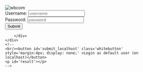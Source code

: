 <!-- # Login -->

<script src='./app/tools.js'></script>

<script>
async function login(payload, silent) {

    // Reset status
    let el = document.getElementById("result");
    if (!silent) {
        el.innerHTML = "Logging in ..."
    }
    await tools.sleepms(100);

    // The body is obfuscated with base64, but not encrypted.
    let body = btoa(JSON.stringify(payload));

    // Do request
    let url = tools.build_api_url("bootstrap_authentication");
    let init = {method: "POST", headers: {}, body: body};
    let res = await fetch(url, init);

    // Handle response
    if (res.status != 200) {
        if (!silent) {
            let text = await res.text();
            el.innerText = "Could not get token: " + text;
            //el.innerHTML = el.innerHTML + "<br><a href='../'>TimeTagger home</a>";
        }
    } else {
        let token = JSON.parse(await res.text()).token;
        tools.set_auth_info_from_token(token);
        el.innerText = "Token exchange succesful";
        let state = tools.url2dict(location.hash);
        location.replace(state.page || "./app/");
    }
}

async function login_localhost() {
    await login({"method": "localhost"});
}

async function login_credentials() {
    let input_u = document.getElementById("input_u");
    let input_p = document.getElementById("input_p");
    await login({"method": "usernamepassword", "username": input_u.value, "password": input_p.value});
}

async function load() {
    let but1 = document.getElementById("submit_up");
    let but2 = document.getElementById("submit_localhost");
    let input_p = document.getElementById("input_p");

    but1.onclick = login_credentials;
    but2.onclick = login_localhost;
    input_p.onkeydown = function (e) { if (e.key == "Enter" || e.key == "Return") {login_credentials();} };

    if (location.hostname == "localhost" || location.hostname == "127.0.0.1") {
        but2.style.display = "block";
    }

    // Try to autheticate through a reverse proxy but ignore the unsuccessful result
    await login({"method": "proxy"}, true);
}

window.addEventListener('load', load);
</script>

<div class="center-block">
    <!--
    <input id='input_u' type='text' placeholder='username' style='margin:4px;'/><br />
    <input id='input_p' type='password' placeholder='password' style='margin:4px;'/><br />
    <button id='submit_up' class='whitebutton' style='margin:4px;' >Submit</button>
    -->
    <div class="login-container">
        <div class="login-box">
            <img src="wbcom-logo-transparent.png" alt="wbcom" class="logo">
            <div class="form-group">
                <div id='result'></div>
            </div>
            <div class="form-group">
                <label for="username">Username:</label>
                <input id='input_u' type='text' placeholder='username' required/>
            </div>
            <div class="form-group">
                <label for="password">Password:</label>
                <input id='input_p' type='password' placeholder='password' required/>
            </div>
            <div >
                <button id='submit_up' class='whitebutton' >Submit</button>
            </div>
            
        </div>
    </div>
    <!--
    <br/><button id='submit_localhost' class='whitebutton' style='margin:4px; display: none;' >Login as default user (on localhost)</button>
    <p id='result'></p>
    -->
</div>
